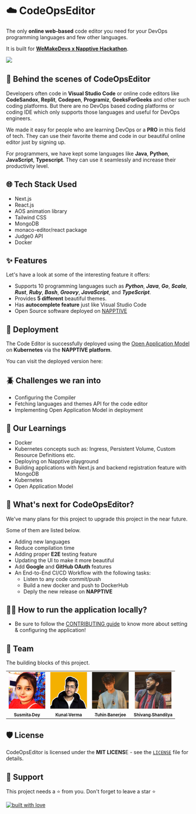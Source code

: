 # ☁️ CodeOpsEditor
The only **online web-based** code editor you need for your DevOps programming languages and few other languages.

It is built for **[WeMakeDevs x Napptive Hackathon](https://napptive.com/blog/cloud-native-hackathon/)**.

![](https://i.imgur.com/MLEarWK.png)

## 💫 Behind the scenes of CodeOpsEditor
Developers often code in **Visual Studio Code** or online code editors like **CodeSandox**, **Replit**, **Codepen**, **Programiz**, **GeeksForGeeks** and other such coding platforms. But there are no DevOps based coding platforms or coding IDE which only supports those languages and useful for DevOps engineers. 

We made it easy for people who are learning DevOps or a **PRO** in this field of tech. They can use their favorite theme and code in our beautiful online editor just by signing up.

For programmers, we have kept some languages like **Java**, **Python**, **JavaScript**, **Typescript**. They can use it seamlessly and increase their productivity level.

## 🌐 Tech Stack Used
- Next.js
- React.js
- AOS animation library
- Tailwind CSS
- MongoDB
- monaco-editor/react package
- Judge0 API
- Docker

## ✨ Features
Let's have a look at some of the interesting feature it offers:

- Supports 10 programming languages such as ***Python***, ***Java***, ***Go***, ***Scala***, ***Rust***, ***Ruby***, ***Bash***, ***Groovy***, ***JavaScript***, and ***TypeScript***.
- Provides **5 different** beautiful themes.
- Has **autocomplete feature** just like Visual Studio Code
- Open Source software deployed on [NAPPTIVE](https://napptive.com/)

## 🚀 Deployment

The Code Editor is successfully deployed using the [Open Application Model](https://oam.dev/) on **Kubernetes** via the **NAPPTIVE platform**. 

You can visit the deployed version here: 

## 🪲 Challenges we ran into
- Configuring the Compiler
- Fetching languages and themes API for the code editor
- Implementing Open Application Model in deployment

## 📝 Our Learnings
- Docker
- Kubernetes concepts such as: Ingress, Persistent Volume, Custom Resource Definitions etc.
- Deploying on Napptive playground
- Building applications with Next.js and backend registration feature with MongoDB
- Kubernetes
- Open Application Model

## 📲 What's next for CodeOpsEditor?
We've many plans for this project to upgrade this project in the near future. 

Some of them are listed below.
- Adding new languages
- Reduce compilation time
- Adding proper **E2E** testing feature
- Updating the UI to make it more beautiful
- Add **Google** and **GitHub OAuth** features
- An End-to-End CI/CD Workflow with the following tasks:
  - Listen to any code commit/push
  - Build a new docker and push to DockerHub
  - Deply the new release on **NAPPTIVE**

## 👨‍💻 How to run the application locally?
- Be sure to follow the [CONTRIBUTING guide](https://github.com/Susmita-Dey/CodeOpsEditor/blob/main/CONTRIBUTING.md) to know more about setting & configuring the application!


## 🙌 Team
The building blocks of this project.

<table>
  <tr>
<td align="center"><a href="https://github.com/Susmita-Dey"><img src="./code-editor/public/Susmita.png" width="100px;" alt=""/><br /><sub><b>Susmita Dey</b></sub></a></td>

<td align="center"><a href="https://github.com/verma-kunal"><img src="./code-editor/public/Kunal.png" width="100px;" alt=""/><br /><sub><b>Kunal Verma</b></sub></a></td>
 
<td align="center"><a href="https://github.com/TuhinBanerjee31"><img src="./code-editor/public/Tuhin.png" width="100px;" alt=""/><br /><sub><b>Tuhin Banerjee</b></sub></a></td>
   
<td align="center"><a href="https://github.com/ShivangShandilya"><img src="./code-editor/public/Shivang.png" width="100px;" alt=""/><br /><sub><b>Shivang Shandilya</b></sub></a></td>
   
 </tr>
</table>

## 🛡️ License

CodeOpsEditor is licensed under the **MIT LICENS**E - see the [`LICENSE`](https://github.com/Susmita-Dey/CodeOpsEditor/blob/main/LICENSE) file for details.

## 🙏 Support

This project needs a ⭐️ from you. Don't forget to leave a star ⭐️

[![built with love](https://forthebadge.com/images/badges/built-with-love.svg)](https://github.com/Susmita-Dey)

